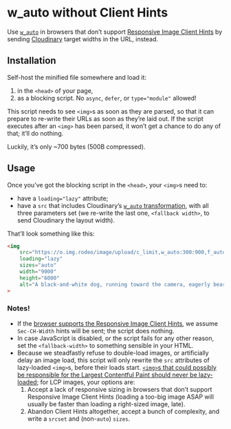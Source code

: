 # w_auto without Client Hints

Use [`w_auto`](https://cloudinary.com/documentation/transformation_reference#w_auto) in browsers that don’t support [Responsive Image Client Hints](https://wicg.github.io/responsive-image-client-hints/) by sending [Cloudinary](https://cloudinary.com) target widths in the URL, instead.

## Installation

Self-host the minified file somewhere and load it:

1. in the `<head>` of your page,
2. as a blocking script. No `async`, `defer`, or `type="module"` allowed!

This script needs to see `<img>`s as soon as they are parsed, so that it can prepare to re-write their URLs as soon as they’re laid out. If the script executes after an `<img>` has been parsed, it won’t get a chance to do any of that; it’ll do nothing.

Luckily, it’s only ~700 bytes (500B compressed).

## Usage

Once you’ve got the blocking script in the `<head>`, your `<img>`s need to:

- have a `loading="lazy"` attribute;
- have a `src` that includes Cloudinary’s [`w_auto` transformation](https://cloudinary.com/documentation/transformation_reference#w_auto), with all three parameters set (we re-write the last one, `<fallback width>`, to send Cloudinary the layout width).

That’ll look something like this:

```html
<img
	src="https://o.img.rodeo/image/upload/c_limit,w_auto:300:900,f_auto,q_auto/dogs/7"
	loading="lazy"
	sizes="auto"
	width="9000"
	height="6000"
	alt="A black-and-white dog, running toward the camera, eagerly bearing down on a tennis ball."
>
```

### Notes!

- If the [browser supports the Responsive Image Client Hints](https://caniuse.com/client-hints-dpr-width-viewport), we assume `Sec-CH-Width` hints will be sent; the script does nothing.
- In case JavaScript is disabled, or the script fails for any other reason, set the `<fallback-width>` to something sensible in your HTML.
- Because we steadfastly refuse to double-load images, or artificially delay an image load, this script will only rewrite the `src` attributes of lazy-loaded `<img>`s, before their loads start. [`<img>`s that could possibly be responsible for the Largest Contentful Paint should never be lazy-loaded](https://web.dev/articles/lcp-lazy-loading); for LCP images, your options are:
	1. Accept a lack of responsive sizing in browsers that don’t support Responsive Image Client Hints (loading a too-big image ASAP will usually be faster than loading a right-sized image, late).
	2. Abandon Client Hints altogether, accept a bunch of complexity, and write a `srcset` and (non-`auto`) `sizes`.

